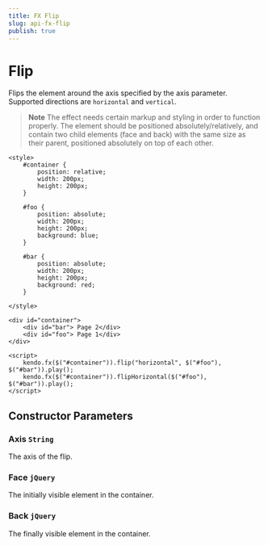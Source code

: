 ```yaml
---
title: FX Flip
slug: api-fx-flip
publish: true
---
```


# Flip

Flips the element around the axis specified by the axis parameter.  Supported directions are `horizontal` and `vertical`.

> **Note** The effect needs certain markup and styling in order to function properly.
> The element should be positioned absolutely/relatively, and contain two child elements (face and back) with the same size as their parent, positioned absolutely on top of each other.

    <style>
        #container {
            position: relative;
            width: 200px;
            height: 200px;
        }

        #foo {
            position: absolute;
            width: 200px;
            height: 200px;
            background: blue;
        }

        #bar {
            position: absolute;
            width: 200px;
            height: 200px;
            background: red;
        }

    </style>

    <div id="container">
        <div id="bar"> Page 2</div>
        <div id="foo"> Page 1</div>
    </div>

    <script>
        kendo.fx($("#container")).flip("horizontal", $("#foo"), $("#bar")).play();
        kendo.fx($("#container")).flipHorizontal($("#foo"), $("#bar")).play();
    </script>

## Constructor Parameters

### Axis `String`

The axis of the flip.

### Face `jQuery`

The initially visible element in the container.

### Back `jQuery`

The finally visible element in the container.
